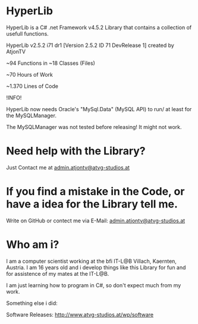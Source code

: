 # HyperLib
HyperLib is a C# .net Framework v4.5.2 Library that contains a collection of usefull functions.

HyperLib v2.5.2 i71 dr1 [Version 2.5.2 ID 71 DevRelease 1] created by AtjonTV

~94 Functions in ~18 Classes (Files)

~70 Hours of Work

~1.370 Lines of Code

!INFO!

HyperLib now needs Oracle's "MySql.Data" (MySQL API) to run/ at least for the MySQLManager.

The MySQLManager was not tested before releasing! It might not work.

# Need help with the Library?
Just Contact me at admin.atjontv@atvg-studios.at

# If you find a mistake in the Code, or have a idea for the Library tell me.

Write on GitHub or contect me via E-Mail: admin.atjontv@atvg-studios.at

# Who am i?

I am a computer scientist working at the bfi IT-L@B Villach, Kaernten, Austria.
I am 16 years old and i develop things like this Library for fun and for assistence of my mates at the IT-L@B.

I am just learning how to program in C#, so don't expect much from my work.

Something else i did:

Software Releases: http://www.atvg-studios.at/wp/software

